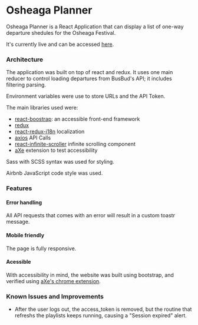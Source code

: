 # Osheaga Planner

Osheaga Planner is a React Application that can display a list of one-way departure shedules for the Osheaga Festival.

It's currently live and can be accessed [here](https://powerful-ocean-56732.herokuapp.com).

### Architecture

The application was built on top of react and redux. It uses one main reducer to control loading departures from BusBud's API; it includes filtering parsing.
    
Environment variables were use to store URLs and the API Token.

The main libraries used were:
 - [react-boostrap](https://react-bootstrap.github.io): an accessible front-end framework
 - [redux](https://redux.js.org)
 - [react-redux-i18n](https://github.com/artisavotins/react-redux-i18n) localization
 - [axios](https://github.com/axios/axios) API Calls
 - [react-infinite-scroller](https://github.com/CassetteRocks/react-infinite-scroller) infinite scrolling component
 - [aXe](https://chrome.google.com/webstore/detail/axe/lhdoppojpmngadmnindnejefpokejbdd) extension to test accessibility

Sass with SCSS syntax was used for styling.

Airbnb JavaScript code style was used.

### Features

#### Error handling
All API requests that comes with an error will result in a custom toastr message.

#### Mobile friendly
The page is fully responsive.

#### Acessible
With accessibility in mind, the website was built using bootstrap, and verified using [aXe's chrome extension](https://chrome.google.com/webstore/detail/axe/lhdoppojpmngadmnindnejefpokejbdd).

### Known Issues and Improvements

- After the user logs out, the access_token is removed, but the routine that refreshs the playlists keeps running, causing a "Session expired" alert.
